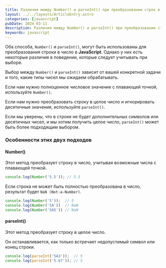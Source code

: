 ```yaml
---
title: Различия между Number() и parseInt() при преобразовании строк в числа в JavaScript
layout: ../../layouts/ArticleEntry.astro
categories: [javascript]
pubDate: 2024-03-11
description: Различия между Number() и parseInt() при преобразовании строк в числа в JavaScript
keywords: javascript
---
```


Оба способа, `Number()` и `parseInt()`, могут быть использованы для преобразования строки в число в **JavaScript**. Однако у них есть некоторые различия в поведении, которые следует учитывать при выборе.

Выбор между `Number()` и `parseInt()` зависит от вашей конкретной задачи и того, какие типы чисел мы ожидаем обрабатывать.

Если нам нужно полноценное числовое значение с плавающей точкой, используйте `Number()`.

Если нам нужно преобразовать строку в целое число и игнорировать десятичные значения, используйте `parseInt()`.

Если мы уверены, что в строке не будет дополнительных символов или десятичных чисел, и мы хотим получить целое число, `parseInt()` может быть более подходящим выбором.
 

### Особенности этих двух подходов

#### Number()

Этот метод преобразует строку в число, учитывая возможные числа с плавающей точкой.

```javascript
console.log(Number('5.5')); // 5.5
```

Если строка не может быть полностью преобразована в число, результат будет `NaN (Not-a-Number)`.

```javascript
console.log(Number('5'));  // 5
console.log(Number('5A'))  // NaN
console.log(Number('5A5')) // NaN
```

#### parseInt()

Этот метод преобразует строку в целое число.

Он останавливается, как только встречает недопустимый символ или конец строки.

```javascript
console.log(parseInt('5A3'));  // 5
console.log(parseInt('5.67')); // 5
```